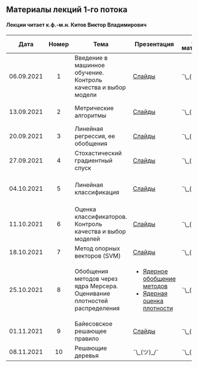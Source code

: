 ## Материалы лекций 1-го потока 
#### Лекции читает  к.ф.-м.н. Китов Виктор Владимирович

| Дата | Номер | Тема | Презентация | Доп. материалы | Практическое задание |
| :---: | :---: | --- | --- | --- | --- |
| 06.09.2021 | 1 | Введение в машинное обучение. Контроль качества и выбор модели  | [Слайды](https://github.com/MSU-ML-COURSE/ML-COURSE-21-22/blob/main/slides/1_stream/010-%D0%9E%D1%81%D0%BD%D0%BE%D0%B2%D0%BD%D1%8B%D0%B5%20%D0%BF%D0%BE%D0%BD%D1%8F%D1%82%D0%B8%D1%8F%20%D0%B8%20%D0%B7%D0%B0%D0%B4%D0%B0%D1%87%D0%B8%20%D0%BC%D0%B0%D1%88%D0%B8%D0%BD%D0%BD%D0%BE%D0%B3%D0%BE%20%D0%BE%D0%B1%D1%83%D1%87%D0%B5%D0%BD%D0%B8%D1%8F.pdf) | ¯\\\_(ツ)\_/¯ | ¯\\\_(ツ)\_/¯ |
| 13.09.2021 | 2 | Метрические алгоритмы  | [Слайды](https://github.com/MSU-ML-COURSE/ML-COURSE-21-22/blob/main/slides/1_stream/020-Nearest%20centroids%2C%20K-NN.pdf) | ¯\\\_(ツ)\_/¯ | Основы Python (16.09.2021) |
| 20.09.2021 | 3 | Линейная регрессия, ее обобщения  | [Слайды](https://github.com/MSU-ML-COURSE/ML-COURSE-21-22/blob/main/slides/1_stream/030-Linear%20regression%20and%20extensions.pdf) | ¯\\\_(ツ)\_/¯ | ¯\\\_(ツ)\_/¯ |
| 27.09.2021 | 4 | Стохастический градиентный спуск  | [Слайды](https://github.com/MSU-ML-COURSE/ML-COURSE-21-22/blob/main/slides/1_stream/035-Stochastic%20gradient%20descent.pdf) | ¯\\\_(ツ)\_/¯ | Тест по лекциям 1-3 |
| 04.10.2021 | 5 | Линейная классификация | [Слайды](https://github.com/MSU-ML-COURSE/ML-COURSE-21-22/blob/main/slides/1_stream/040-Linear%20classification.pdf) | ¯\\\_(ツ)\_/¯ | Numpy, pandas, matplotlib (07.10.2021) |
| 11.10.2021 | 6 | Оценка классификаторов. Контроль качества и выбор моделей | [Слайды](https://github.com/MSU-ML-COURSE/ML-COURSE-21-22/blob/main/slides/1_stream/050-Classifier%20evaluation.pdf) | ¯\\\_(ツ)\_/¯ | ¯\\\_(ツ)\_/¯ |
| 18.10.2021 | 7 | Метод опорных векторов (SVM)| [Слайды](https://github.com/MSU-ML-COURSE/ML-COURSE-21-22/blob/main/slides/1_stream/060-Support%20vector%20machines.pdf) | ¯\\\_(ツ)\_/¯ | kNN (21.10.2021) |
| 25.10.2021 | 8 | Обобщения методов через ядра Мерсера. Оценивание плотностей распределения | <ul><li>[Ядерное обобщение методов](https://github.com/MSU-ML-COURSE/ML-COURSE-21-22/blob/main/slides/1_stream/070-Kernel%20trick.pdf)</li><li>[Ядерная оценка плотности](https://github.com/MSU-ML-COURSE/ML-COURSE-21-22/blob/main/slides/1_stream/080-Kernel%20density%20estimation.pdf)</li></ul> | ¯\\\_(ツ)\_/¯  | Тест по лекциям 3-7 |
| 01.11.2021 | 9 | Байесовское решающее правило | [Слайды](https://github.com/MSU-ML-COURSE/ML-COURSE-21-22/blob/main/slides/1_stream/90-Bayes%20decision%20rule.pdf)| ¯\\\_(ツ)\_/¯  | Linear Models (04.11.2021) |
| 08.11.2021 | 10 | Решающие деревья | ¯\\\_(ツ)\_/¯  | ¯\\\_(ツ)\_/¯  | ¯\\\_(ツ)\_/¯ |



